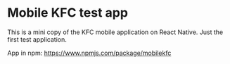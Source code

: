 # Mobile KFC test app

This is a mini copy of the KFC mobile application on React Native. Just the first test application.

App in npm: https://www.npmjs.com/package/mobilekfc
